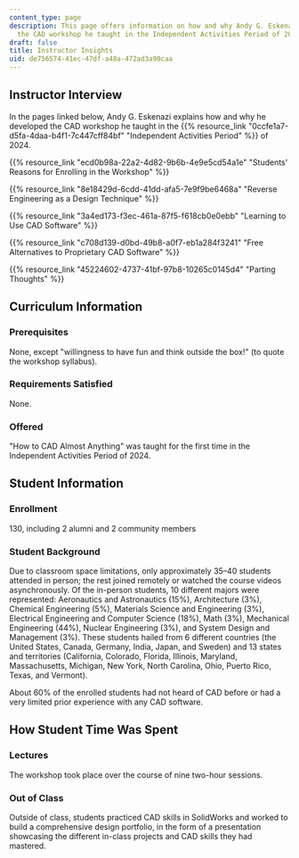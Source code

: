 ```yaml
---
content_type: page
description: This page offers information on how and why Andy G. Eskenazi developed
  the CAD workshop he taught in the Independent Activities Period of 2024.
draft: false
title: Instructor Insights
uid: de756574-41ec-47df-a48a-472ad3a90caa
---
```

## Instructor Interview

In the pages linked below, Andy G. Eskenazi explains how and why he developed the CAD workshop he taught in the {{% resource_link "0ccfe1a7-d5fa-4daa-b4f1-7c447cff84bf" "Independent Activities Period" %}} of 2024.

{{% resource_link "ecd0b98a-22a2-4d82-9b6b-4e9e5cd54a1e" "Students' Reasons for Enrolling in the Workshop" %}}

{{% resource_link "8e18429d-6cdd-41dd-afa5-7e9f9be6468a" "Reverse Engineering as a Design Technique" %}}

{{% resource_link "3a4ed173-f3ec-461a-87f5-f618cb0e0ebb" "Learning to Use CAD Software" %}}

{{% resource_link "c708d139-d0bd-49b8-a0f7-eb1a284f3241" "Free Alternatives to Proprietary CAD Software" %}}

{{% resource_link "45224602-4737-41bf-97b8-10265c0145d4" "Parting Thoughts" %}}

## Curriculum Information

### Prerequisites

None, except "willingness to have fun and think outside the box!" (to quote the workshop syllabus).

### Requirements Satisfied

None.

### Offered

"How to CAD Almost Anything" was taught for the first time in the Independent Activities Period of 2024.

## Student Information

### Enrollment

130, including 2 alumni and 2 community members

### Student Background

Due to classroom space limitations, only approximately 35–40 students attended in person; the rest joined remotely or watched the course videos asynchronously. Of the in-person students, 10 different majors were represented: Aeronautics and Astronautics (15%), Architecture (3%), Chemical Engineering (5%), Materials Science and Engineering (3%), Electrical Engineering and Computer Science (18%), Math (3%), Mechanical Engineering (44%), Nuclear Engineering (3%), and System Design and Management (3%). These students hailed from 6 different countries (the United States, Canada, Germany, India, Japan, and Sweden) and 13 states and territories (California, Colorado, Florida, Illinois, Maryland, Massachusetts, Michigan, New York, North Carolina, Ohio, Puerto Rico, Texas, and Vermont).

About 60% of the enrolled students had not heard of CAD before or had a very limited prior experience with any CAD software.

## How Student Time Was Spent

### Lectures

The workshop took place over the course of nine two-hour sessions.

### Out of Class

Outside of class, students practiced CAD skills in SolidWorks and worked to build a comprehensive design portfolio, in the form of a presentation showcasing the different in-class projects and CAD skills they had mastered.